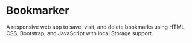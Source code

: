 # Bookmarker
A responsive web app to save, visit, and delete bookmarks using HTML, CSS, Bootstrap, and JavaScript with local Storage support.
